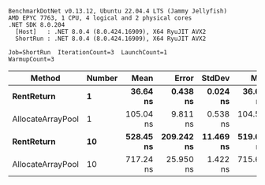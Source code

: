 ```

BenchmarkDotNet v0.13.12, Ubuntu 22.04.4 LTS (Jammy Jellyfish)
AMD EPYC 7763, 1 CPU, 4 logical and 2 physical cores
.NET SDK 8.0.204
  [Host]   : .NET 8.0.4 (8.0.424.16909), X64 RyuJIT AVX2
  ShortRun : .NET 8.0.4 (8.0.424.16909), X64 RyuJIT AVX2

Job=ShortRun  IterationCount=3  LaunchCount=1  
WarmupCount=3  

```
| Method            | Number | Mean      | Error      | StdDev    | Min       | Max       | Allocated |
|------------------ |------- |----------:|-----------:|----------:|----------:|----------:|----------:|
| **RentReturn**        | **1**      |  **36.64 ns** |   **0.438 ns** |  **0.024 ns** |  **36.61 ns** |  **36.66 ns** |         **-** |
| AllocateArrayPool | 1      | 105.04 ns |   9.811 ns |  0.538 ns | 104.52 ns | 105.59 ns |         - |
| **RentReturn**        | **10**     | **528.45 ns** | **209.242 ns** | **11.469 ns** | **519.66 ns** | **541.43 ns** |         **-** |
| AllocateArrayPool | 10     | 717.24 ns |  25.950 ns |  1.422 ns | 715.62 ns | 718.26 ns |         - |
